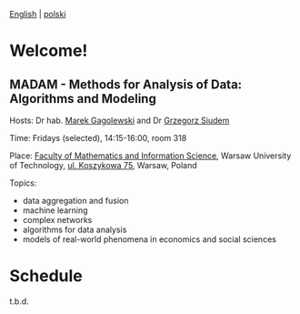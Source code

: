 [English](.) | [polski](index_pl.html)

# Welcome!

## MADAM - Methods for Analysis of Data: Algorithms and Modeling

Hosts: Dr hab. [Marek Gagolewski](http://www.gagolewski.com) and Dr [Grzegorz Siudem](http://www.if.pw.edu.pl/~siudem/)

Time: Fridays (selected), 14:15-16:00, room 318

Place: [Faculty of Mathematics and Information Science](https://ww2.mini.pw.edu.pl/), Warsaw University of Technology, [ul. Koszykowa 75](https://goo.gl/maps/83p1mQsCmrz), Warsaw, Poland

Topics:

* data aggregation and fusion
* machine learning
* complex networks
* algorithms for data analysis
* models of real-world phenomena in economics and social sciences

# Schedule

t.b.d.
